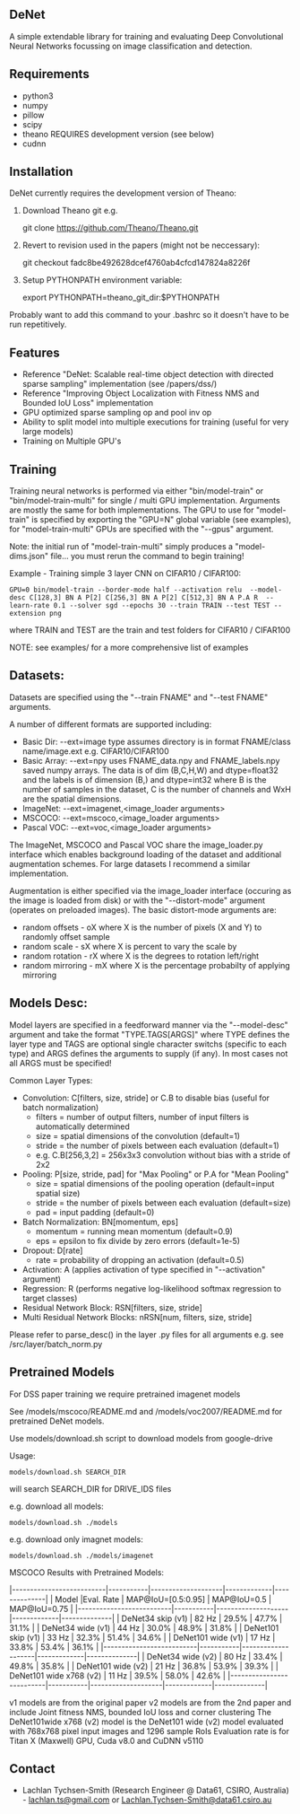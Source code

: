 DeNet
-----------
A simple extendable library for training and evaluating Deep Convolutional Neural Networks focussing on image classification and detection. 

Requirements
-----------
* python3
* numpy
* pillow
* scipy
* theano REQUIRES development version (see below)
* cudnn 

Installation
-----------

DeNet currently requires the development version of Theano:
1. Download Theano git e.g.

    git clone https://github.com/Theano/Theano.git

2. Revert to revision used in the papers (might not be neccessary):

    git checkout fadc8be492628dcef4760ab4cfcd147824a8226f

3. Setup PYTHONPATH environment variable:

    export PYTHONPATH=theano_git_dir:$PYTHONPATH

Probably want to add this command to your .bashrc so it doesn't have to be run repetitively.

Features
-----------
* Reference "DeNet: Scalable real-time object detection with directed sparse sampling" implementation (see /papers/dss/)
* Reference "Improving Object Localization with Fitness NMS and Bounded IoU Loss" implementation
* GPU optimized sparse sampling op and pool inv op
* Ability to split model into multiple executions for training (useful for very large models)
* Training on Multiple GPU's

Training
-----------
Training neural networks is performed via either "bin/model-train" or "bin/model-train-multi" for 
single / multi GPU implementation. Arguments are mostly the same for both implementations. The GPU to 
use for "model-train" is specified by exporting the "GPU=N" global variable (see examples), 
for "model-train-multi" GPUs are specified with the "--gpus" argument.

Note: the initial run of "model-train-multi" simply produces a "model-dims.json" file... you must
rerun the command to begin training!

Example - Training simple 3 layer CNN on CIFAR10 / CIFAR100: 

	GPU=0 bin/model-train --border-mode half --activation relu  --model-desc C[128,3] BN A P[2] C[256,3] BN A P[2] C[512,3] BN A P.A R  --learn-rate 0.1 --solver sgd --epochs 30 --train TRAIN --test TEST --extension png 

where TRAIN and TEST are the train and test folders for CIFAR10 / CIFAR100

NOTE: see examples/ for a more comprehensive list of examples

Datasets:
-----------
Datasets are specified using the "--train FNAME" and "--test FNAME" arguments. 

A number of different formats are supported including:
* Basic Dir: --ext=image type
  assumes directory is in format FNAME/class name/image.ext e.g. CIFAR10/CIFAR100
* Basic Array: --ext=npy
  uses FNAME_data.npy and FNAME_labels.npy saved numpy arrays. The data is of dim
  (B,C,H,W) and dtype=float32 and the labels is of dimension (B,) and dtype=int32 where B is the number of 
  samples in the dataset, C is the number of channels and WxH are the spatial dimensions. 
* ImageNet: --ext=imagenet,<image_loader arguments> 
* MSCOCO: --ext=mscoco,<image_loader arguments>
* Pascal VOC: --ext=voc,<image_loader arguments>

The ImageNet, MSCOCO and Pascal VOC share the image_loader.py interface which enables background loading of 
the dataset and additional augmentation schemes. For large datasets I recommend a similar implementation.

Augmentation is either specified via the image_loader interface (occuring as the image is loaded
from disk) or with the "--distort-mode" argument (operates on preloaded images). The basic distort-mode 
arguments are: 
* random offsets - oX where X is the number of pixels (X and Y) to randomly offset sample
* random scale - sX where X is percent to vary the scale by
* random rotation - rX where X is the degrees to rotation left/right
* random mirroring - mX where X is the percentage probabilty of applying mirroring

Models Desc:
-----------
Model layers are specified in a feedforward manner via the "--model-desc" argument and take the 
format "TYPE.TAGS[ARGS]" where TYPE defines the layer type and TAGS are optional single character 
switchs (specific to each type) and ARGS defines the arguments to supply (if any). In most cases 
not all ARGS must be specified! 

Common Layer Types:
* Convolution: C[filters, size, stride] or C.B to disable bias (useful for batch normalization)
  - filters = number of output filters, number of input filters is automatically determined
  - size = spatial dimensions of the convolution (default=1)
  - stride = the number of pixels between each evaluation (default=1) 
  - e.g. C.B[256,3,2] = 256x3x3 convolution without bias with a stride of 2x2
* Pooling: P[size, stride, pad] for "Max Pooling" or P.A for "Mean Pooling"
  - size = spatial dimensions of the pooling operation (default=input spatial size) 
  - stride = the number of pixels between each evaluation (default=size) 
  - pad = input padding (default=0) 
* Batch Normalization: BN[momentum, eps]
  - momentum = running mean momentum (default=0.9)
  - eps = epsilon to fix divide by zero errors (default=1e-5)
* Dropout: D[rate]
  - rate = probability of dropping an activation (default=0.5)
* Activation: A (applies activation of type specified in "--activation" argument)
* Regression: R (performs negative log-likelihood softmax regression to target classes)
* Residual Network Block: RSN[filters, size, stride]
* Multi Residual Network Blocks: nRSN[num, filters, size, stride]

Please refer to parse_desc() in the layer .py files for all arguments e.g. see /src/layer/batch_norm.py

Pretrained Models
-----------

For DSS paper training we require pretrained imagenet models

See /models/mscoco/README.md and /models/voc2007/README.md for pretrained DeNet models.

Use models/download.sh script to download models from google-drive

Usage:

    models/download.sh SEARCH_DIR

will search SEARCH_DIR for DRIVE_IDS files

e.g. download all models:

    models/download.sh ./models

e.g. download only imagnet models:

    models/download.sh ./models/imagenet

MSCOCO Results with Pretrained Models:

|--------------------------|-----------|--------------------|-------------|--------------|
| Model                    |Eval. Rate | MAP@IoU=[0.5:0.95] | MAP@IoU=0.5 | MAP@IoU=0.75 |
|--------------------------|-----------|--------------------|-------------|--------------|
| DeNet34 skip (v1)        |   82 Hz   |        29.5%       |    47.7%    |     31.1%    |
| DeNet34 wide (v1)        |   44 Hz   |        30.0%       |    48.9%    |     31.8%    |
| DeNet101 skip (v1)       |   33 Hz   |        32.3%       |    51.4%    |     34.6%    |
| DeNet101 wide (v1)       |   17 Hz   |        33.8%       |    53.4%    |     36.1%    |
|--------------------------|-----------|--------------------|-------------|--------------|
| DeNet34 wide (v2)        |   80 Hz   |        33.4%       |    49.8%    |     35.8%    |
| DeNet101 wide (v2)       |   21 Hz   |        36.8%       |    53.9%    |     39.3%    |
| DeNet101 wide x768 (v2)  |   11 Hz   |        39.5%       |    58.0%    |     42.6%    |
|--------------------------|-----------|--------------------|-------------|--------------|

v1 models are from the original paper
v2 models are from the 2nd paper and include Joint fitness NMS, bounded IoU loss and corner clustering
The DeNet101wide x768 (v2) model is the DeNet101 wide (v2) model evaluated with 768x768 pixel input images and
1296 sample RoIs
Evaluation rate is for Titan X (Maxwell) GPU, Cuda v8.0 and CuDNN v5110

Contact
-----------
* Lachlan Tychsen-Smith (Research Engineer @ Data61, CSIRO, Australia) - lachlan.ts@gmail.com or Lachlan.Tychsen-Smith@data61.csiro.au


